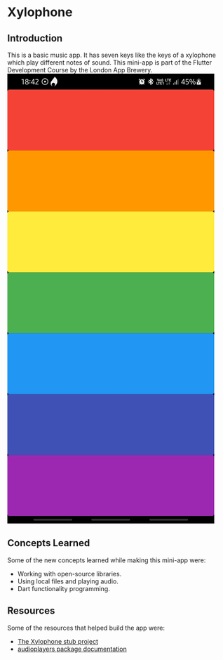 # Xylophone

## Introduction
This is a basic music app. It has seven keys like the keys of a xylophone which play different notes of sound. This mini-app is part of the Flutter Development Course by the London App Brewery. 
![App screenshot](https://raw.githubusercontent.com/Pranavc22/xylophone/main/screenshots/home.jpg)

## Concepts Learned 
Some of the new concepts learned while making this mini-app were: 
- Working with open-source libraries. 
- Using local files and playing audio. 
- Dart functionality programming.  

## Resources
Some of the resources that helped build the app were: 
- [The Xylophone stub project](https://github.com/londonappbrewery/xylophone-flutter)
- [audioplayers package documentation](https://pub.dev/packages/audioplayers)